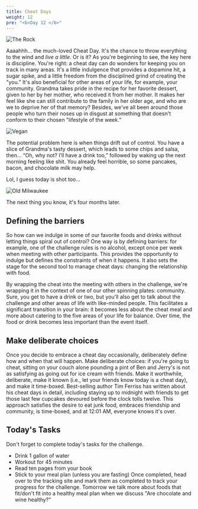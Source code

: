 ```yaml
---
title: Cheat Days
weight: 12
pre: "<b>Day 12 </b>"
---
```


![The Rock](/images/rock.png)

Aaaahhh... the much-loved Cheat Day. It's the chance to throw everything to the wind and _live a little_. Or is it?
As you're beginning to see, the key here is discipline. You're right: a cheat day can do wonders for keeping you on track in many areas. It's a little indulgence that provides a dopamine hit, a sugar spike, and a little freedom from the disciplined grind of creating the "you.” It's also beneficial for other areas of your life, for example, your community. Grandma takes pride in the recipe for her favorite dessert, given to her by her mother, who received it from her mother. It makes her feel like she can still contribute to the family in her older age, and who are we to deprive her of that memory? Besides, we've all been around those people who turn their noses up in disgust at something that doesn't conform to their chosen "lifestyle of the week.”

![Vegan](/images/vegan.png)

The potential problem here is when things drift out of control. You have a slice of Grandma's tasty dessert, which leads to some chips and salsa, then... “Oh, why not? I’ll have a drink too,” followed by waking up the next morning feeling like shit. You already feel horrible, so some pancakes, bacon, and chocolate milk may help.

Lol, I guess today is shot too...

![Old Milwaukee](/images/old_milwaukee.png)

The next thing you know, it's four months later.

## Defining the barriers
So how can we indulge in some of our favorite foods and drinks without letting things spiral out of control? One way is by defining barriers: for example, one of the challenge rules is no alcohol, except once per week when meeting with other participants. This provides the opportunity to indulge but defines the constraints of when it happens. It also sets the stage for the second tool to manage cheat days: changing the relationship with food.

By wrapping the cheat into the meeting with others in the challenge, we're wrapping it in the context of one of our other spinning plates: community. Sure, you get to have a drink or two, but you'll also get to talk about the challenge and other areas of life with like-minded people. This facilitates a significant transition in your brain: it becomes less about the cheat meal and more about catering to the five areas of your life for balance. Over time, the food or drink becomes less important than the event itself.

## Make deliberate choices
Once you decide to embrace a cheat day occasionally, deliberately define how and when that will happen. Make deliberate choices: if you're going to cheat, sitting on your couch alone pounding a pint of Ben and Jerry's is not as satisfying as going out for ice cream with friends. Make it worthwhile, deliberate, make it known (i.e., let your friends know today is a cheat day), and make it time-boxed. Best-selling author Tim Ferriss has written about his cheat days in detail, including staying up to midnight with friends to get those last few cupcakes devoured before the clock tolls twelve. This approach satisfies the desire to eat junk food, embraces friendship and community, is time-boxed, and at 12:01 AM, everyone knows it's over.

## Today's Tasks
Don't forget to complete today's tasks for the challenge.
- Drink 1 gallon of water
- Workout for 45 minutes
- Read ten pages from your book
- Stick to your meal plan (unless you are fasting)
  Once completed, head over to the tracking site and mark them as completed to track your progress for the challenge. Tomorrow we talk more about foods that fit/don't fit into a healthy meal plan when we discuss "Are chocolate and wine healthy?"

